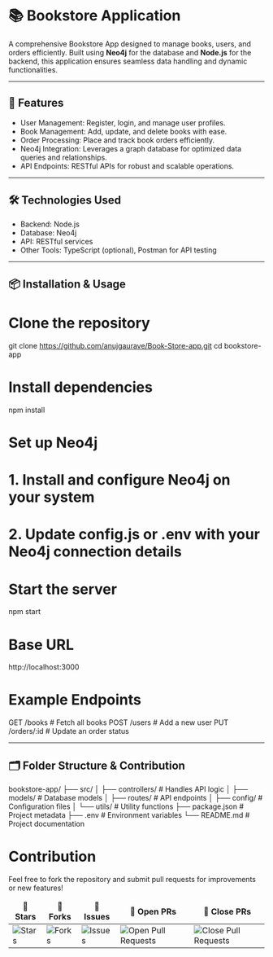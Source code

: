 # 📚 Bookstore Application

A comprehensive Bookstore App designed to manage books, users, and orders efficiently. Built using **Neo4j** for the database and **Node.js** for the backend, this application ensures seamless data handling and dynamic functionalities.

---



## 🚀 Features
- User Management: Register, login, and manage user profiles.
- Book Management: Add, update, and delete books with ease.
- Order Processing: Place and track book orders efficiently.
- Neo4j Integration: Leverages a graph database for optimized data queries and relationships.
- API Endpoints: RESTful APIs for robust and scalable operations.

---

## 🛠️ Technologies Used
- Backend: Node.js
- Database: Neo4j
- API: RESTful services
- Other Tools: TypeScript (optional), Postman for API testing

---

## 📦 Installation & Usage
# Clone the repository
git clone https://github.com/anujgaurave/Book-Store-app.git
cd bookstore-app

# Install dependencies
npm install

# Set up Neo4j
# 1. Install and configure Neo4j on your system
# 2. Update config.js or .env with your Neo4j connection details

# Start the server
npm start

# Base URL
http://localhost:3000

# Example Endpoints
GET /books           # Fetch all books
POST /users          # Add a new user
PUT /orders/:id      # Update an order status

---

## 🗂️ Folder Structure & Contribution
bookstore-app/
├── src/
│   ├── controllers/      # Handles API logic
│   ├── models/           # Database models
│   ├── routes/           # API endpoints
│   ├── config/           # Configuration files
│   └── utils/            # Utility functions
├── package.json          # Project metadata
├── .env                  # Environment variables
└── README.md             # Project documentation

# Contribution
Feel free to fork the repository and submit pull requests for improvements or new features!
<table align="center">
    <thead align="center">
        <tr border: 2px;>
            <td><b>🌟 Stars</b></td>
            <td><b>🍴 Forks</b></td>
            <td><b>🐛 Issues</b></td>
            <td><b>🔔 Open PRs</b></td>
            <td><b>🔕 Close PRs</b></td>
        </tr>
     </thead>
    <tbody>
         <tr>
            <td><img alt="Stars" src="https://img.shields.io/github/stars/anujgaurave/Book-Store-app?style=flat&logo=github"/></td>
             <td><img alt="Forks" src="https://img.shields.io/github/forks/anujgaurave/Book-Store-app?style=flat&logo=github"/></td>
            <td><img alt="Issues" src="https://img.shields.io/github/issues/anujgaurave/Book-Store-app?style=flat&logo=github"/></td>
            <td><img alt="Open Pull Requests" src="https://img.shields.io/github/issues-pr/anujgaurave/Book-Store-app?style=flat&logo=github"/></td>
           <td><img alt="Close Pull Requests" src="https://img.shields.io/github/issues-pr-closed/anujgaurave/Book-Store-app?style=flat&color=critical&logo=github"/></td>
        </tr>
    </tbody>
</table>
